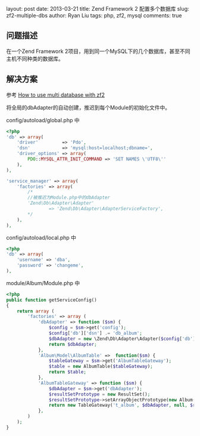 layout:     post
date:       2013-03-21
title:      Zend Framework 2 配置多个数据库
slug:       zf2-multiple-dbs
author:     Ryan Liu
tags:       php, zf2, mysql
comments:   true

问题描述
------------
在一个Zend Framework 2项目，用到同一个MySQL下的几个数据库，甚至不同主机不同种类的数据库。

解决方案
------------
参考 [How to use multi database with zf2](http://giaule.com/2012/10/24/how-to-use-multi-database-with-zf2/)

将全局的dbAdapter的自动创建，推迟到每个Module的初始化文件中。

config/autoload/global.php 中

```php
<?php
'db' => array(
    'driver'         => 'Pdo',
    'dsn'            => 'mysql:host=localhost;dbname=',
    'driver_options' => array(
        PDO::MYSQL_ATTR_INIT_COMMAND => 'SET NAMES \'UTF8\''
    ),
),

'service_manager' => array(
    'factories' => array(
        /*
        //被推迟为Module.php中的dbAdapter
        'Zend\Db\Adapter\Adapter'
                => 'Zend\Db\Adapter\AdapterServiceFactory',
        */
    ),
),
```
config/autoload/local.php 中

```php
<?php
'db' => array(
    'username' => 'dba',
    'password' => 'changeme',
),

```
module/Album/Module.php 中

```php
<?php
public function getServiceConfig()
{
    return array (
        'factories' => array (
            'dbAdapter' => function ($sm) {
                $config = $sm->get('config');
                $config['db']['dsn'] .= 'db_album';
                $dbAdapter = new \Zend\Db\Adapter\Adapter($config['db']);
                return $dbAdapter;
            },
            'Album\Model\AlbumTable' =>  function($sm) {
                $tableGateway = $sm->get('AlbumTableGateway');
                $table = new AlbumTable($tableGateway);
                return $table;
            },
            'AlbumTableGateway' => function ($sm) {
                $dbAdapter = $sm->get('dbAdapter');
                $resultSetPrototype = new ResultSet();
                $resultSetPrototype->setArrayObjectPrototype(new Album());
                return new TableGateway('t_album', $dbAdapter, null, $resultSetPrototype);
            },
        )
    );
}
```
